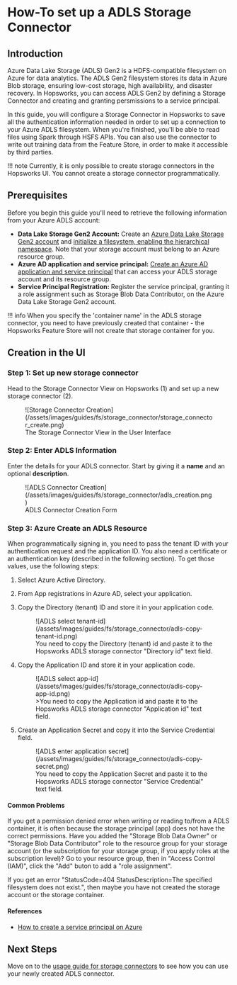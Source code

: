 # How-To set up a ADLS Storage Connector

## Introduction

Azure Data Lake Storage (ADLS) Gen2 is a HDFS-compatible filesystem on Azure for data analytics. The ADLS Gen2 filesystem stores its data in Azure Blob storage, ensuring low-cost storage, high availability, and disaster recovery. In Hopsworks, you can access ADLS Gen2 by defining a Storage Connector and creating and granting persmissions to a service principal.

In this guide, you will configure a Storage Connector in Hopsworks to save all the authentication information needed in order to set up a connection to your Azure ADLS filesystem.
When you're finished, you'll be able to read files using Spark through HSFS APIs. You can also use the connector to write out training data from the Feature Store, in order to make it accessible by third parties.

!!! note
    Currently, it is only possible to create storage connectors in the Hopsworks UI. You cannot create a storage connector programmatically.

## Prerequisites

Before you begin this guide you'll need to retrieve the following information from your Azure ADLS account:

- **Data Lake Storage Gen2 Account:** Create an [Azure Data Lake Storage Gen2 account](https://docs.microsoft.com/azure/storage/data-lake-storage/quickstart-create-account) and [initialize a filesystem, enabling the hierarchical namespace](https://docs.microsoft.com/azure/storage/data-lake-storage/namespace). Note that your storage account must belong to an Azure resource group.
- **Azure AD application and service principal:** [Create an Azure AD application and service principal](https://docs.microsoft.com/en-us/azure/active-directory/develop/howto-create-service-principal-portal) that can access your ADLS storage account and its resource group.
- **Service Principal Registration:** Register the service principal, granting it a role assignment such as Storage Blob Data Contributor, on the Azure Data Lake Storage Gen2 account.

!!! info
    When you specify the 'container name' in the ADLS storage connector, you need to have previously created that container - the Hopsworks Feature Store will not create that storage container for you.

## Creation in the UI
### Step 1: Set up new storage connector

Head to the Storage Connector View on Hopsworks (1) and set up a new storage connector (2).

<figure markdown>
  ![Storage Connector Creation](/assets/images/guides/fs/storage_connector/storage_connector_create.png)
  <figcaption>The Storage Connector View in the User Interface</figcaption>
</figure>

### Step 2: Enter ADLS Information

Enter the details for your ADLS connector. Start by giving it a **name** and an optional **description**.

<figure markdown>
  ![ADLS Connector Creation](/assets/images/guides/fs/storage_connector/adls_creation.png)
  <figcaption>ADLS Connector Creation Form</figcaption>
</figure>

### Step 3: Azure Create an ADLS Resource

When programmatically signing in, you need to pass the tenant ID with your authentication request and the application ID. You also need a certificate or an authentication key (described in the following section). To get those values, use the following steps:

1. Select Azure Active Directory.
2. From App registrations in Azure AD, select your application.
3. Copy the Directory (tenant) ID and store it in your application code.
    <figure markdown>
    ![ADLS select tenant-id](/assets/images/guides/fs/storage_connector/adls-copy-tenant-id.png)
    <figcaption>You need to copy the Directory (tenant) id and paste it to the Hopsworks ADLS storage connector  "Directory id" text field.</figcaption>
    </figure>

4. Copy the Application ID and store it in your application code.
    <figure markdown>
    ![ADLS select app-id](/assets/images/guides/fs/storage_connector/adls-copy-app-id.png)
    <figcaption>>You need to copy the Application id and paste it to the Hopsworks ADLS storage connector "Application id" text field.</figcaption>
    </figure>

5. Create an Application Secret and copy it into the Service Credential field.
    <figure markdown>
    ![ADLS enter application secret](/assets/images/guides/fs/storage_connector/adls-copy-secret.png)
    <figcaption>You need to copy the Application Secret and paste it to the Hopsworks ADLS storage connector "Service Credential" text field.</figcaption>
    </figure>

#### Common Problems

If you get a permission denied error when writing or reading to/from a ADLS container, it is often because the storage principal (app) does not have the correct permissions. Have you added the "Storage Blob Data Owner" or "Storage Blob Data Contributor" role to the resource group for your storage account (or the subscription for your storage group, if you apply roles at the subscription level)? Go to your resource group, then in "Access Control (IAM)", click the "Add" buton to add a "role assignment".

If you get an error "StatusCode=404 StatusDescription=The specified filesystem does not exist.", then maybe you have not created the storage account or the storage container.

#### References

* [How to create a service principal on Azure](https://docs.microsoft.com/en-us/azure/active-directory/develop/howto-create-service-principal-portal)

## Next Steps

Move on to the [usage guide for storage connectors](../usage.md) to see how you can use your newly created ADLS connector.